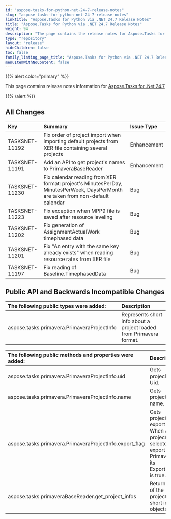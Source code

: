 ```yaml
---
id: "aspose-tasks-for-python-net-24-7-release-notes"
slug: "aspose-tasks-for-python-net-24-7-release-notes"
linktitle: "Aspose.Tasks for Python via .NET 24.7 Release Notes"
title: "Aspose.Tasks for Python via .NET 24.7 Release Notes"
weight: 94
description: "The page contains the release notes for Aspose.Tasks for Python via .NET 24.7."
type: "repository"
layout: "release"
hideChildren: false
toc: false
family_listing_page_title: "Aspose.Tasks for Python via .NET 24.7 Release Notes"
menuItemWithNoContent: false
---
```


{{% alert color="primary" %}} 

This page contains release notes information for [Aspose.Tasks for .Net 24.7](https://pypi.org/project/aspose-tasks/24.7.0/)

{{% /alert %}}

## **All Changes**
|**Key**|**Summary**|**Issue Type**|
| :- | :- | :- |
| TASKSNET-11192 | Fix order of project import when importing default projects from XER file containing several projects | Enhancement |
| TASKSNET-11191 | Add an API to get project's names to PrimaveraBaseReader | Enhancement |
| TASKSNET-11230 | Fix calendar reading from XER format: project's MinutesPerDay, MinutesPerWeek, DaysPerMonth are taken from non-default calendar | Bug |
| TASKSNET-11223 | Fix exception when MPP9 file is saved after resource leveling | Bug |
| TASKSNET-11202 | Fix generation of AssignmentActualWork timephased data | Bug |
| TASKSNET-11201 | Fix "An entry with the same key already exists" when reading resource rates from XER file | Bug |
| TASKSNET-11197 | Fix reading of Baseline.TimephasedData | Bug |

## **Public API and Backwards Incompatible Changes**
|**The following public types were added:**|**Description**|
| :- | :- |
| aspose.tasks.primavera.PrimaveraProjectInfo | Represents short info about a project loaded from Primavera format. |

|**The following public methods and properties were added:**|**Description**|
| :- | :- |
| aspose.tasks.primavera.PrimaveraProjectInfo.uid | Gets project's Uid. |
| aspose.tasks.primavera.PrimaveraProjectInfo.name | Gets project's name. |
| aspose.tasks.primavera.PrimaveraProjectInfo.export_flag | Gets project's export flag. When a project is selected for export in Primavera, its ExportFlag is true. |
| aspose.tasks.primaveraBaseReader.get_project_infos | Return a list of the project's short info objects. |

